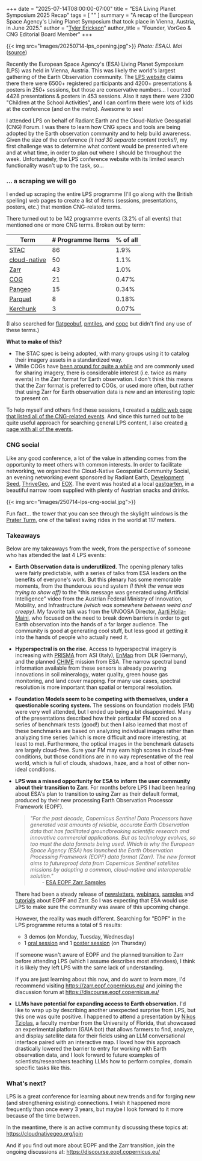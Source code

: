+++
date = "2025-07-14T08:00:00-07:00"
title = "ESA Living Planet Symposium 2025 Recap"
tags = [ ""
]
summary = "A recap of the European Space Agency's Living Planet Symposium that took place in Vienna, Austria, in June 2025."
author = "[Tyler Erickson](https://www.linkedin.com/in/tylere)"
author_title = "Founder, VorGeo & CNG Editorial Board Member"
+++

{{< img src="images/20250714-lps_opening.jpg">}}
*Photo: ESA/J. Mai* ([source](https://www.esa.int/Applications/Observing_the_Earth/Living_Planet_Symposium_highlights_in_pictures))

Recently the European Space Agency's (ESA) Living Planet Symposium (LPS) was held in Vienna, Austria.
This was likely the world's largest gathering of the Earth Observation community. The [LPS website](https://lps25.esa.int/) claims there there were 6500+ registered participants and 4200+ presentations & posters in 250+ sessions, but those are conservative numbers... I counted 4428 presentations & posters in 453 sessions.
Also it says there were 2300 "Children at the School Activities", and I can confirm there were lots of kids at the conference (and on the metro). Awesome to see!

I attended LPS on behalf of Radiant Earth and the Cloud-Native Geospatial (CNG) Forum.
I was there to learn how CNG specs and tools are being adopted by the Earth observation community and to help build awareness. Given the size of the conference *(it had 30 separate content tracks!)*, my first challenge was to determine what content would be presented where and at what time, in order to plan out where I should be throughout the week. Unfortunately, the LPS conference website with its limited search functionality wasn't up to the task, so...

### ... a scraping we will go

I ended up scraping the entire LPS programme (I'll go along with the British spelling) web pages to create a list of items (sessions, presentations, posters, etc.) that mention CNG-related terms. 

There turned out to be 142 programme events (3.2% of all events) that mentioned one or more CNG terms. Broken out by term:

  | Term | # Programme Items | % of all |
  |------|------------------|-----------|
  | [STAC](https://stacspec.org/) | 86 | 1.9% |
  | [cloud-native](https://cloudnativegeo.org/) | 50 | 1.1% |
  | [Zarr](https://zarr.dev/) | 43 | 1.0% |
  | [COG](https://cogeo.org/) | 21 | 0.47% |
  | [Pangeo](https://pangeo.io/) | 15 | 0.34% |
  | [Parquet](https://geoparquet.org/) | 8 | 0.18% |
  | [Kerchunk](https://fsspec.github.io/kerchunk/) | 3 | 0.07% |

(I also searched for [flatgeobuf](https://flatgeobuf.org/),  [pmtiles](https://docs.protomaps.com/pmtiles/), and [copc](https://copc.io/) but didn't find any use of these terms.)

**What to make of this?**
		
- The STAC spec is being adopted, with many groups  using it to catalog their imagery assets in a standardized way.
- While COGs have [been around for quite a while](https://radiant.earth/blog/2023/03/the-naive-origins-of-the-cloud-optimized-geotiff/) and are commonly used for sharing imagery, there is considerable interest (i.e. twice as many events) in the Zarr format for Earth observation. I don't think this means that the Zarr format is preferred to COGs, or used more often, but rather that using Zarr for Earth observation data is new and an interesting topic to present on.

To help myself and others find these sessions, I created a [public web page that listed all of the CNG-related events](https://vorgeo.github.io/lps25-cng/). 
And since this turned out to be quite useful approach for searching general LPS content, I also created [a page with all of the events](https://vorgeo.github.io/lps25-cng/all). 

### CNG social

Like any good conference, a lot of the value in attending comes from the opportunity to meet others with common interests. In order to facilitate networking, we organized the Cloud-Native Geospatial Community Social, an evening networking event sponsored by Radiant Earth, [Development Seed](https://developmentseed.org/), [ThriveGeo](https://thrivegeo.com/), and [EOX](https://eox.at/). The event was hosted at a local [gastgarten](https://de.wikipedia.org/wiki/Gastgarten), in a beautiful narrow room supplied with plenty of Austrian snacks and drinks.

{{< img src="images/250714-lps-cng-social.jpg">}}

Fun fact... the tower that you can see through the skylight windows is the [Prater Turm](https://en.wikipedia.org/wiki/Wurstelprater#Attractions), one of the tallest swing rides in the world at 117 meters.

### Takeaways

Below are my takeaways from the week, from the perspective of someone who has attended the last 4 LPS events:

- **Earth Observation data is underutilized.**
The opening plenary talks were fairly predictable, with a series of talks from ESA leaders on the benefits of everyone's work. But this plenary has some memorable moments, from the thunderous sound system *(I think the venue was trying to show off)* to the "this message was generated using Artificial Intelligence" video from the Austrian Federal Ministry of Innovation, Mobility, and Infrastructure *(which was somewhere between weird and creepy)*. My favorite talk was from the UNOOSA Director, [Aarti Holla-Maini](https://www.un.org/sg/en/content/profiles/aarti-maini), who focused on the need to break down barriers in order to get Earth observation into the hands of a far larger audience. The community is good at generating cool stuff, but less good at getting it into the hands of people who actually need it.
- **Hyperspectral is on the rise.**
Access to hyperspectral imagery is increasing with [PRISMA](https://www.asi.it/en/earth-science/prisma/) from ASI (Italy), [EnMap](https://www.enmap.org/) from DLR (Germany), and the planned [CHIME](https://www.esa.int/ESA_Multimedia/Images/2020/11/CHIME) mission from ESA. The narrow spectral band information available from these sensors is already powering innovations in soil mineralogy, water quality, green house gas monitoring, and land cover mapping. For many use cases, spectral resolution is more important than spatial or temporal resolution.
- **Foundation Models seem to be competing with themselves, under a questionable scoring system.** 
The sessions on foundation models (FM) were very well attended, but I ended up being a bit disappointed. Many of the presentations described how their particular FM scored on a series of benchmark tests (good!) but then I also learned that most of these benchmarks are based on analyzing individual images rather than analyzing time series (which is more difficult and more interesting, at least to me). Furthermore, the optical images in the benchmark datasets are largely cloud-free. Sure your FM may earn high scores in cloud-free conditions, but those conditions are in no way representative of the real world, which is full of clouds, shadows, haze, and a host of other non-ideal conditions. 
- **LPS was a missed opportunity for ESA to inform the user community about their transition to Zarr.**
For months before LPS I had been hearing about ESA's plan to transition to using Zarr as their default format, produced by their new processing Earth Observation Processor Framework (EOPF).

	> *"For the past decade, Copernicus Sentinel Data Processors have generated vast amounts of reliable, accurate Earth Observation data that has facilitated groundbreaking scientific research and innovative commercial applications. But as technology evolves, so too must the data formats being used. Which is why the European Space Agency (ESA) has launched the Earth Observation Processing Framework (EOPF) data format (Zarr). The new format aims to futureproof data from Copernicus Sentinel satellites missions by adopting a common, cloud-native and interoperable solution."*  
  > &nbsp;&nbsp;&nbsp;&nbsp;&nbsp;&nbsp;&nbsp;&nbsp;\- [ESA EOPF Zarr Samples](https://zarr.eopf.copernicus.eu/)

  There had been a steady release of [newsletters](https://zarr.eopf.copernicus.eu/news/), [webinars](zarr.eopf.copernicus.eu/2025/03/07/webinar-series-to-support-adoption-of-eopf-zarr-data-format),  [samples](https://zarr.eopf.copernicus.eu/) and [tutorials](https://eopf-toolkit.github.io/eopf-101/) about EOPF and Zarr. So I was expecting that ESA would use LPS to make sure the community was aware of this upcoming change.
	
  However, the reality was much different. Searching for "EOPF" in the LPS programme returns a total of 5 results:

	- 3 demos (on Monday, Tuesday, Wednesday)
  - 1 [oral session](https://lps25.esa.int/programme/programme-session/?id=3CED5B3C-FA23-4E18-8004-33BF75D9F4E1) and
  1 [poster session](https://lps25.esa.int/programme/programme-session/?id=2F7C7294-329A-46C5-A39F-E9EDEA6355A6) (on Thursday)
	
  If someone wasn't aware of EOPF and the planned transition to Zarr before attending LPS (which I assume describes most attendees), I think it is likely they left LPS with the same lack of understanding.
	
  If you are just learning about this now, and do want to learn more, I'd recommend visiting https://zarr.eopf.copernicus.eu/ and joining the discussion forum at https://discourse.eopf.copernicus.eu/

- **LLMs have potential for expanding access to Earth observation.**
I'd like to wrap up by describing another unexpected surprise from LPS, but this one was quite positive. I happened to attend a presentation by [Nikos Tziolas](https://soils.ifas.ufl.edu/people/faculty/nikolaos-tziolas/), a faculty member from the University of Florida, that showcased an experimental platform (GAIA bot) that allows farmers to find, analyze, and display satellite data for their fields using an LLM conversational interface paired with an interactive map. I loved how this approach drastically lowered the barrier to entry for working with Earth observation data, and I look forward to future examples of scientists/researchers teaching LLMs how to perform complex, domain specific tasks like this.

### What's next?

LPS is a great conference for learning about new trends and for forging new (and strengthening existing) connections. I wish it happened more frequently than once every 3 years, but maybe I look forward to it more because of the time between.

In the meantime, there is an active community discussing these topics at: https://cloudnativegeo.org/join

And if you find out more about EOPF and the Zarr transition, join the ongoing discussions at: https://discourse.eopf.copernicus.eu/